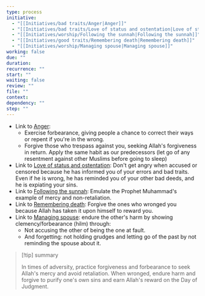 ```yaml
---
type: process
initiative:
  - "[[Initiatives/bad traits/Anger|Anger]]"
  - "[[Initiatives/bad traits/Love of status and ostentation|Love of status and ostentation]]"
  - "[[Initiatives/worship/Following the sunnah|Following the sunnah]]"
  - "[[Initiatives/good traits/Remembering death|Remembering death]]"
  - "[[Initiatives/worship/Managing spouse|Managing spouse]]"
working: false
due: ""
duration: 
recurrence: ""
start: ""
waiting: false
review: ""
file: ""
context: 
dependency: ""
step: ""
---
```


* Link to [Anger](Initiatives/bad%20traits/Anger.md):
	* Exercise forbearance, giving people a chance to correct their ways or repent if you're in the wrong.
	* Forgive those who trespass against you, seeking Allah's forgiveness in return. Apply the same habit as our predecessors (let go of any resentment against other Muslims before going to sleep)
* Link to [Love of status and ostentation](Initiatives/bad%20traits/Love%20of%20status%20and%20ostentation.md): Don't get angry when accused or censored because he has informed you of your errors and bad traits. Even if he is wrong, he has reminded you of your other bad deeds, and he is expiating your sins.
* Link to [Following the sunnah](Initiatives/worship/Following%20the%20sunnah.md): Emulate the Prophet Muhammad's example of mercy and non-retaliation.
* Link to [Remembering death](Initiatives/good%20traits/Remembering%20death.md): Forgive the ones who wronged you because Allah has taken it upon himself to reward you.
* Link to [Managing spouse](Initiatives/worship/Managing%20spouse.md): endure the other's harm by showing clemency/forbearance (hilm) through:
	* Not accusing the other of being the one at fault.  
	* And forgetting: not holding grudges and letting go of the past by not reminding the spouse about it.

> [!tip] summary
> 
> 
> In times of adversity, practice forgiveness and forbearance to seek Allah's mercy and avoid retaliation. When wronged, endure harm and forgive to purify one's own sins and earn Allah's reward on the Day of Judgment.
> 

